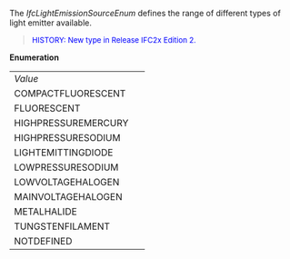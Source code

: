 ﻿The _IfcLightEmissionSourceEnum_ defines the range of different types of light emitter available.

> <font color="#0000FF" size="-1"> HISTORY: New type in Release IFC2x
		  Edition 2. </font>
> 


**Enumeration**

<table> 
		<tr> 
		  <td><i>Value</i></td> 
		  <td><i>&nbsp;</i></td> 
		</tr> 
		<tr> 
		  <td>COMPACTFLUORESCENT</td> 
		  <td>&nbsp;</td> 
		</tr> 
		<tr> 
		  <td>FLUORESCENT</td> 
		  <td>&nbsp;</td> 
		</tr> 
		<tr> 
		  <td>HIGHPRESSUREMERCURY</td> 
		  <td>&nbsp;</td> 
		</tr> 
		<tr> 
		  <td>HIGHPRESSURESODIUM</td> 
		  <td>&nbsp;</td> 
		</tr> 
		<tr> 
		  <td>LIGHTEMITTINGDIODE</td> 
		  <td>&nbsp;</td> 
		</tr> 
		<tr> 
		  <td>LOWPRESSURESODIUM</td> 
		  <td>&nbsp;</td> 
		</tr> 
		<tr> 
		  <td>LOWVOLTAGEHALOGEN</td> 
		  <td>&nbsp;</td> 
		</tr> 
		<tr> 
		  <td>MAINVOLTAGEHALOGEN</td> 
		  <td>&nbsp;</td> 
		</tr> 
		<tr> 
		  <td>METALHALIDE</td> 
		  <td>&nbsp;</td> 
		</tr> 
		<tr> 
		  <td>TUNGSTENFILAMENT</td> 
		  <td>&nbsp;</td> 
		</tr> 
		<tr> 
		  <td>NOTDEFINED</td> 
		  <td>&nbsp;</td> 
		</tr> 
	 </table>